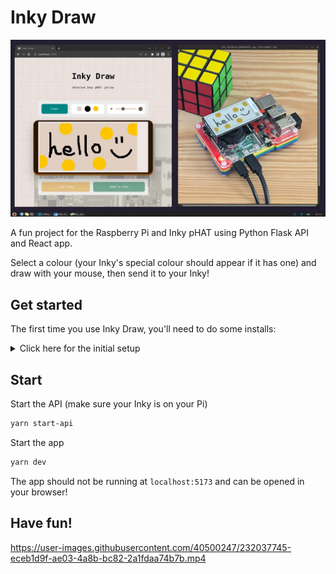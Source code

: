 # Inky Draw

![Sreenshot of jonothan.dev](/inky_draw.webp)

A fun project for the Raspberry Pi and Inky pHAT using Python Flask API and React app.

Select a colour (your Inky's special colour should appear if it has one) and draw with your mouse, then send it to your Inky!

## Get started

The first time you use Inky Draw, you'll need to do some installs:

<details>
  <summary>Click here for the initial setup</summary>

### Python Flask API

Set api as the current working directory

```bash
cd api
```

Create a Python virtual environment

```bash
python3 -m venv my_venv
```

Activate the environment:

```bash
source ./my_venv/bin/activate
```

Install required packages into the environment:

```bash
pip3 install -r ./requirements.txt
```

### React app

Install the required packages for the React app:

```bash
yarn
```

</details>

## Start

Start the API (make sure your Inky is on your Pi)

```bash
yarn start-api
```

Start the app

```bash
yarn dev
```

The app should not be running at `localhost:5173` and can be opened in your browser!

## Have fun!

https://user-images.githubusercontent.com/40500247/232037745-eceb1d9f-ae03-4a8b-bc82-2a1fdaa74b7b.mp4
